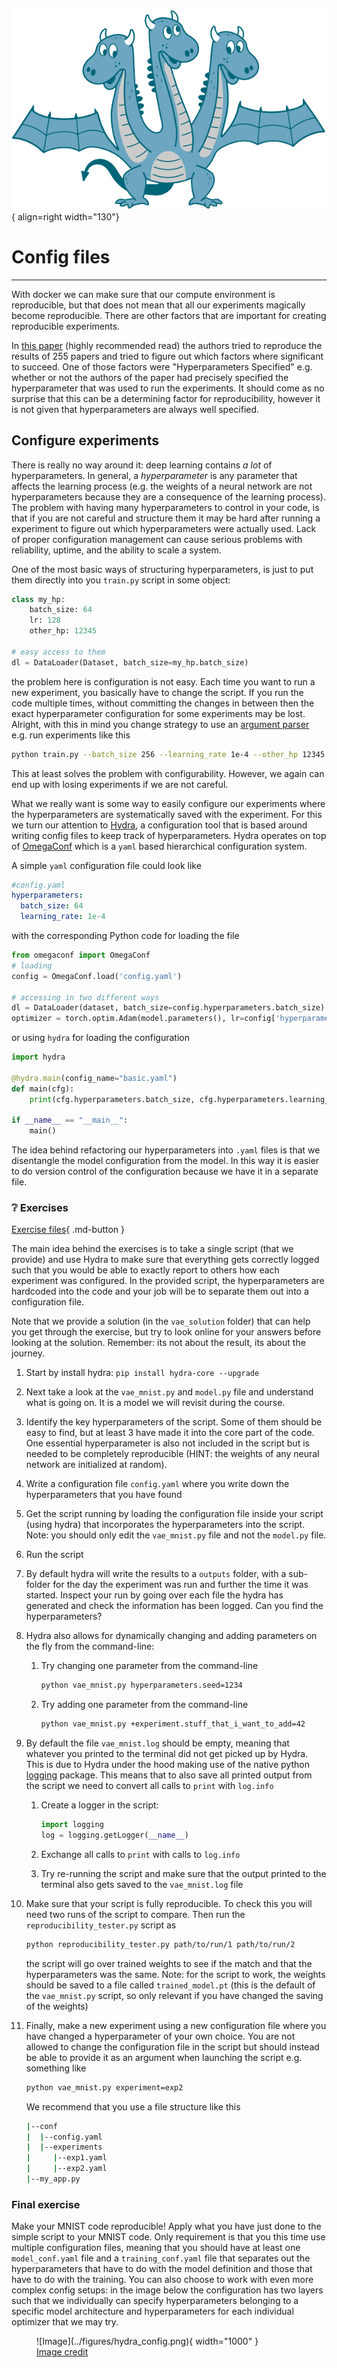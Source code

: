 
![Logo](../figures/icons/hydra.png){ align=right width="130"}

# Config files

---

With docker we can make sure that our compute environment is reproducible, but that does not mean that all our
experiments magically become reproducible. There are other factors that are important for creating reproducible
experiments.

In [this paper](https://arxiv.org/abs/1909.06674) (highly recommended read) the authors tried to reproduce the results
of 255 papers and tried to figure out which factors where significant to succeed. One of those factors were
"Hyperparameters Specified" e.g. whether or not the authors of the paper had precisely specified the hyperparameter that
was used to run the experiments. It should come as no surprise that this can be a determining factor for
reproducibility, however it is not given that hyperparameters are always well specified.

## Configure experiments

There is really no way around it: deep learning contains *a lot* of hyperparameters. In general, a *hyperparameter* is
any parameter that affects the learning process (e.g. the weights of a neural network are not hyperparameters because
they are a consequence of the learning process). The problem with having many hyperparameters to control in your code,
is that if you are not careful and structure them it may be hard after running a experiment to figure out which
hyperparameters were actually used. Lack of proper configuration management can cause serious problems with reliability,
uptime, and the ability to scale a system.

One of the most basic ways of structuring hyperparameters, is just to put them directly into you `train.py` script in
some object:

```python
class my_hp:
    batch_size: 64
    lr: 128
    other_hp: 12345

# easy access to them
dl = DataLoader(Dataset, batch_size=my_hp.batch_size)
```

the problem here is configuration is not easy. Each time you want to run a new experiment, you basically have to
change the script. If you run the code multiple times, without committing the changes in between then the exact
hyperparameter configuration for some experiments may be lost. Alright, with this in mind you change strategy to use
an [argument parser](https://docs.python.org/3/library/argparse.html) e.g. run experiments like this

```bash
python train.py --batch_size 256 --learning_rate 1e-4 --other_hp 12345
```

This at least solves the problem with configurability. However, we again can end up with losing experiments if we are
not careful.

What we really want is some way to easily configure our experiments where the hyperparameters are systematically saved
with the experiment. For this we turn our attention to [Hydra](https://hydra.cc/), a configuration tool that is based
around writing config files to keep track of hyperparameters. Hydra operates on top of
[OmegaConf](https://github.com/omry/omegaconf) which is a `yaml` based hierarchical configuration system.

A simple `yaml` configuration file could look like

```yaml
#config.yaml
hyperparameters:
  batch_size: 64
  learning_rate: 1e-4
```

with the corresponding Python code for loading the file

```python
from omegaconf import OmegaConf
# loading
config = OmegaConf.load('config.yaml')

# accessing in two different ways
dl = DataLoader(dataset, batch_size=config.hyperparameters.batch_size)
optimizer = torch.optim.Adam(model.parameters(), lr=config['hyperparameters']['learning_rate'])
```

or using `hydra` for loading the configuration

```python
import hydra

@hydra.main(config_name="basic.yaml")
def main(cfg):
    print(cfg.hyperparameters.batch_size, cfg.hyperparameters.learning_rate)

if __name__ == "__main__":
    main()
```

The idea behind refactoring our hyperparameters into `.yaml` files is that we disentangle the model configuration from
the model. In this way it is easier to do version control of the configuration because we have it in a separate file.

### ❔ Exercises

[Exercise files](https://github.com/SkafteNicki/dtu_mlops/tree/main/s3_reproducibility/exercise_files){ .md-button }

The main idea behind the exercises is to take a single script (that we provide) and use Hydra to make sure that
everything gets correctly logged such that you would be able to exactly report to others how each experiment was
configured. In the provided script, the hyperparameters are hardcoded into the code and your job will be to separate
them out into a configuration file.

Note that we provide a solution (in the `vae_solution` folder) that can help you get through the exercise, but try to
look online for your answers before looking at the solution. Remember: its not about the result, its about the journey.

1. Start by install hydra: `pip install hydra-core --upgrade`

2. Next take a look at the `vae_mnist.py` and `model.py` file and understand what is going on. It is a model we will
    revisit during the course.

3. Identify the key hyperparameters of the script. Some of them should be easy to find, but at least 3 have made it
    into the core part of the code. One essential hyperparameter is also not included in the script but is needed to be
    completely reproducible (HINT: the weights of any neural network are initialized at random).

4. Write a configuration file `config.yaml` where you write down the hyperparameters that you have found

5. Get the script running by loading the configuration file inside your script (using hydra) that incorporates the
    hyperparameters into the script. Note: you should only edit the `vae_mnist.py` file and not the `model.py` file.

6. Run the script

7. By default hydra will write the results to a `outputs` folder, with a sub-folder for the day the experiment was
    run and further the time it was started. Inspect your run by going over each file the hydra has generated and check
    the information has been logged. Can you find the hyperparameters?

8. Hydra also allows for dynamically changing and adding parameters on the fly from the command-line:

    1. Try changing one parameter from the command-line

        ```bash
        python vae_mnist.py hyperparameters.seed=1234
        ```

    2. Try adding one parameter from the command-line

        ```bash
        python vae_mnist.py +experiment.stuff_that_i_want_to_add=42
        ```

9. By default the file `vae_mnist.log` should be empty, meaning that whatever you printed to the terminal did not get
    picked up by Hydra. This is due to Hydra under the hood making use of the native python
    [logging](https://docs.python.org/3/library/logging.html) package. This means that to also save all printed output
    from the script we need to convert all calls to `print` with `log.info`

    1. Create a logger in the script:

        ```python
        import logging
        log = logging.getLogger(__name__)
        ```

    2. Exchange all calls to `print` with calls to `log.info`

    3. Try re-running the script and make sure that the output printed to the terminal also gets saved to the
        `vae_mnist.log` file

10. Make sure that your script is fully reproducible. To check this you will need two runs of the script to compare.
    Then run the `reproducibility_tester.py` script as

    ```bash
    python reproducibility_tester.py path/to/run/1 path/to/run/2
    ```

    the script will go over trained weights to see if the match and that the hyperparameters was the same.
    Note: for the script to work, the weights should be saved to a file called `trained_model.pt` (this is the default
    of the `vae_mnist.py` script, so only relevant if you have changed the saving of the weights)

11. Finally, make a new experiment using a new configuration file where you have changed a hyperparameter of your own
    choice. You are not allowed to change the configuration file in the script but should instead be able to provide it
    as an argument when launching the script e.g. something like

    ```bash
    python vae_mnist.py experiment=exp2
    ```

    We recommend that you use a file structure like this

    ```bash
    |--conf
    |  |--config.yaml
    |  |--experiments
    |     |--exp1.yaml
    |     |--exp2.yaml
    |--my_app.py
    ```

### Final exercise

Make your MNIST code reproducible! Apply what you have just done to the simple script to your MNIST code. Only
requirement is that you this time use multiple configuration files, meaning that you should have at least one
`model_conf.yaml` file and a `training_conf.yaml` file that separates out the hyperparameters that have to do with
the model definition and those that have to do with the training. You can also choose to work with even more complex
config setups: in the image below the configuration has two layers such that we individually can specify
hyperparameters belonging to a specific model architecture and hyperparameters for each individual optimizer
that we may try.

<!-- markdownlint-disable -->
<figure markdown>
  ![Image](../figures/hydra_config.png){ width="1000" }
  <figcaption> <a href="https://medium.com/pytorch/hydra-a-fresh-look-at-configuration-for-machine-learning-projects-50583186b710"> Image credit </a> </figcaption>
</figure>
<!-- markdownlint-restore -->
